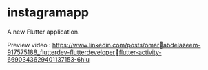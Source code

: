 # instagramapp

A new Flutter application.

Preview video : https://www.linkedin.com/posts/omarabdelazeem-917575188_flutterdev-flutterdeveloperflutter-activity-6690343629401137153-6hiu

